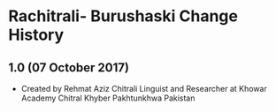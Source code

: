 Rachitrali- Burushaski Change History
=======================

1.0 (07 October 2017)
-----------------

* Created by Rehmat Aziz Chitrali Linguist and Researcher at Khowar Academy Chitral Khyber Pakhtunkhwa Pakistan

